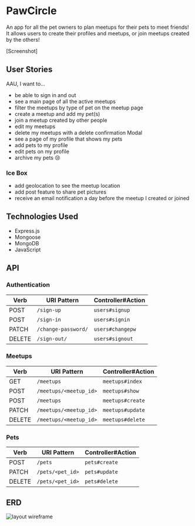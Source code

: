 # PawCircle

An app for all the pet owners to plan meetups for their pets to meet friends! It allows users to create their profiles and meetups, or join meetups created by the others!

[Screenshot]

## User Stories
AAU, I want to...
- be able to sign in and out
- see a main page of all the active meetups
- filter the meetups by type of pet on the meetup page
- create a meetup and add my pet(s) 
- join a meetup created by other people
- edit my meetups
- delete my meetups with a delete confirmation Modal
- see a page of my profile that shows my pets
- add pets to my profile
- edit pets on my profile
- archive my pets 😢

### Ice Box
- add geolocation to see the meetup location
- add post feature to share pet pictures
- receive an email notification a day before the meetup I created or joined


## Technologies Used
- Express.js
- Mongoose
- MongoDB
- JavaScript

## API
### Authentication

| Verb   | URI Pattern            | Controller#Action |
|--------|------------------------|-------------------|
| POST   | `/sign-up`             | `users#signup`    |
| POST   | `/sign-in`             | `users#signin`    |
| PATCH  | `/change-password/`    | `users#changepw`  |
| DELETE | `/sign-out/`           | `users#signout`   |

### Meetups

| Verb   | URI Pattern            | Controller#Action |
|--------|------------------------|-------------------|
| GET    | `/meetups`             | `meetups#index`      |
| POST   | `/meetups/<meetup_id>` | `meetups#show`       |
| POST   | `/meetups`             | `meetups#create`     |
| PATCH  | `/meetups/<meetup_id>` | `meetups#update`     |
| DELETE | `/meetups/<meetup_id>` | `meetups#delete`     |

### Pets

| Verb   | URI Pattern            | Controller#Action |
|--------|------------------------|-------------------|
| POST   | `/pets`                | `pets#create`     |
| PATCH  | `/pets/<pet_id>`       | `pets#update`     |
| DELETE | `/pets/<pet_id>`       | `pets#delete`     |


## ERD
![layout wireframe](https://i.imgur.com/cNTlUjb.png)